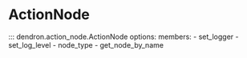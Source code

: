# ActionNode

::: dendron.action_node.ActionNode
    options:
        members:
            - set_logger
            - set_log_level
            - node_type
            - get_node_by_name
